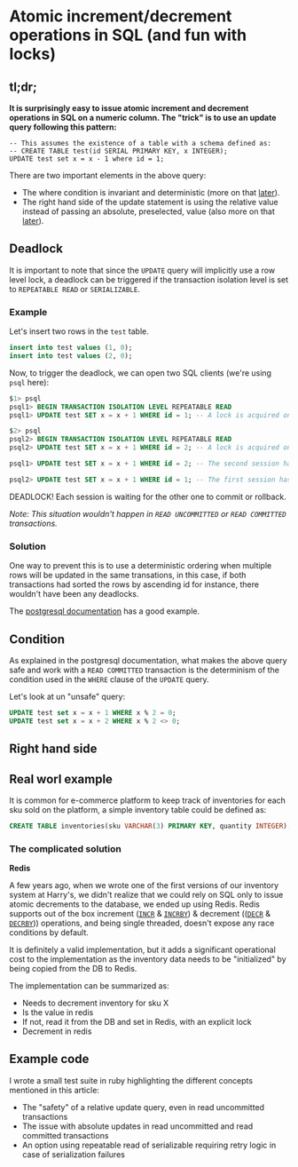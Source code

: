 # Atomic increment/decrement operations in SQL (and fun with locks) 

## tl;dr;
__It is surprisingly easy to issue atomic increment and decrement operations in SQL on a numeric column. The
"trick" is to use an update query following this pattern:__

```
-- This assumes the existence of a table with a schema defined as:
-- CREATE TABLE test(id SERIAL PRIMARY KEY, x INTEGER);
UPDATE test set x = x - 1 where id = 1;
```

There are two important elements in the above query:
- The where condition is invariant and deterministic (more on that [later](#condition)).
- The right hand side of the update statement is using the relative value instead of passing an absolute, preselected,
  value (also more on that [later](#rhs)).

## Deadlock

It is important to note that since the `UPDATE` query will implicitly use a row level lock, a deadlock
can be triggered if the transaction isolation level is set to `REPEATABLE READ` or `SERIALIZABLE`.

### Example

Let's insert two rows in the `test` table.

```sql
insert into test values (1, 0);
insert into test values (2, 0);
```

Now, to trigger the deadlock, we can open two SQL clients (we're using `psql` here):

```sql
$1> psql 
psql1> BEGIN TRANSACTION ISOLATION LEVEL REPEATABLE READ
psql1> UPDATE test SET x = x + 1 WHERE id = 1; -- A lock is acquired on the row with id 1, no other transaction can update it
```

```sql
$2> psql 
psql2> BEGIN TRANSACTION ISOLATION LEVEL REPEATABLE READ
psql2> UPDATE test SET x = x + 1 WHERE id = 2; -- A lock is acquired on the row with id 2, no other transaction can update it
```

```sql
psql1> UPDATE test SET x = x + 1 WHERE id = 2; -- The second session hasn't committed yet, this operation is now waiting
```

```sql
psql2> UPDATE test SET x = x + 1 WHERE id = 1; -- The first session hasn't committed yet, this operation is now waiting
```

DEADLOCK! Each session is waiting for the other one to commit or rollback.

_Note: This situation wouldn't happen in `READ UNCOMMITTED` or `READ COMMITTED` transactions._

### Solution
  
One way to prevent this is to use a deterministic ordering when multiple rows will be updated in the same transations,
in this case, if both transactions had sorted the rows by ascending id for instance, there wouldn't have been any deadlocks.

The [postgresql documentation](https://www.postgresql.org/docs/9.6/static/transaction-iso.html#XACT-READ-COMMITTED) has
a good example.

## <a id="condition"></a>Condition

As explained in the postgresql documentation, what makes the above query safe and work with a `READ COMMITTED`
transaction is the determinism of the condition used in the `WHERE` clause of the `UPDATE` query.

Let's look at un "unsafe" query:

```sql
UPDATE test set x = x + 1 WHERE x % 2 = 0;
UPDATE test set x = x + 2 WHERE x % 2 <> 0;
```

## <a id="rhs"></a>Right hand side

## Real worl example

It is common for e-commerce platform to keep track of inventories for each sku sold on the platform, a simple inventory
table could be defined as:

```sql
CREATE TABLE inventories(sku VARCHAR(3) PRIMARY KEY, quantity INTEGER);
```

### The complicated solution

__Redis__

A few years ago, when we wrote one of the first versions of our inventory system at Harry's, we didn't realize that we
could rely on SQL only to issue atomic decrements to the database, we ended up using Redis.
Redis supports out of the box increment ([`INCR`](https://redis.io/commands/incr)
& [`INCRBY`](https://redis.io/commands/incrby)) & decrement (([`DECR`](https://redis.io/commands/decr)
& [`DECRBY`](https://redis.io/commands/decrby))) operations, and being single threaded, doesn't expose any race
conditions by default.

It is definitely a valid implementation, but it adds a significant operational cost to the implementation as the
inventory data needs to be "initialized" by being copied from the DB to Redis.

The implementation can be summarized as:

- Needs to decrement inventory for sku X
- Is the value in redis
- If not, read it from the DB and set in Redis, with an explicit lock
- Decrement in redis

## Example code

I wrote a small test suite in ruby highlighting the different concepts mentioned in this article:

- The "safety" of a relative update query, even in read uncommitted transactions
- The issue with absolute updates in read uncommitted and read committed transactions
- An option using repeatable read of serializable requiring retry logic in case of serialization failures
